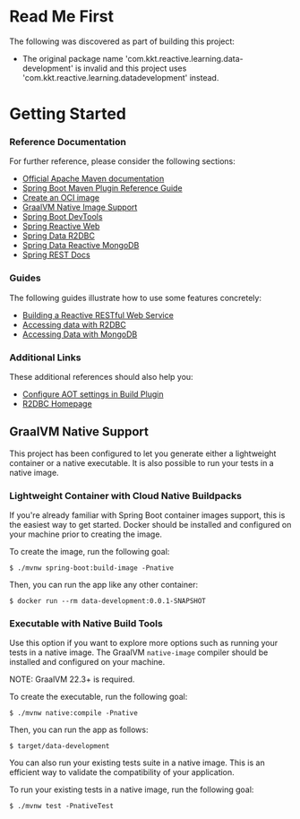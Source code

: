 # Read Me First
The following was discovered as part of building this project:

* The original package name 'com.kkt.reactive.learning.data-development' is invalid and this project uses 'com.kkt.reactive.learning.datadevelopment' instead.

# Getting Started

### Reference Documentation
For further reference, please consider the following sections:

* [Official Apache Maven documentation](https://maven.apache.org/guides/index.html)
* [Spring Boot Maven Plugin Reference Guide](https://docs.spring.io/spring-boot/docs/3.0.1/maven-plugin/reference/html/)
* [Create an OCI image](https://docs.spring.io/spring-boot/docs/3.0.1/maven-plugin/reference/html/#build-image)
* [GraalVM Native Image Support](https://docs.spring.io/spring-boot/docs/3.0.1/reference/html/native-image.html#native-image)
* [Spring Boot DevTools](https://docs.spring.io/spring-boot/docs/3.0.1/reference/htmlsingle/#using.devtools)
* [Spring Reactive Web](https://docs.spring.io/spring-boot/docs/3.0.1/reference/htmlsingle/#web.reactive)
* [Spring Data R2DBC](https://docs.spring.io/spring-boot/docs/3.0.1/reference/htmlsingle/#data.sql.r2dbc)
* [Spring Data Reactive MongoDB](https://docs.spring.io/spring-boot/docs/3.0.1/reference/htmlsingle/#data.nosql.mongodb)
* [Spring REST Docs](https://docs.spring.io/spring-restdocs/docs/current/reference/html5/)

### Guides
The following guides illustrate how to use some features concretely:

* [Building a Reactive RESTful Web Service](https://spring.io/guides/gs/reactive-rest-service/)
* [Accessing data with R2DBC](https://spring.io/guides/gs/accessing-data-r2dbc/)
* [Accessing Data with MongoDB](https://spring.io/guides/gs/accessing-data-mongodb/)

### Additional Links
These additional references should also help you:

* [Configure AOT settings in Build Plugin](https://docs.spring.io/spring-boot/docs/3.0.1/maven-plugin/reference/htmlsingle/#aot)
* [R2DBC Homepage](https://r2dbc.io)

## GraalVM Native Support

This project has been configured to let you generate either a lightweight container or a native executable.
It is also possible to run your tests in a native image.

### Lightweight Container with Cloud Native Buildpacks
If you're already familiar with Spring Boot container images support, this is the easiest way to get started.
Docker should be installed and configured on your machine prior to creating the image.

To create the image, run the following goal:

```
$ ./mvnw spring-boot:build-image -Pnative
```

Then, you can run the app like any other container:

```
$ docker run --rm data-development:0.0.1-SNAPSHOT
```

### Executable with Native Build Tools
Use this option if you want to explore more options such as running your tests in a native image.
The GraalVM `native-image` compiler should be installed and configured on your machine.

NOTE: GraalVM 22.3+ is required.

To create the executable, run the following goal:

```
$ ./mvnw native:compile -Pnative
```

Then, you can run the app as follows:
```
$ target/data-development
```

You can also run your existing tests suite in a native image.
This is an efficient way to validate the compatibility of your application.

To run your existing tests in a native image, run the following goal:

```
$ ./mvnw test -PnativeTest
```

